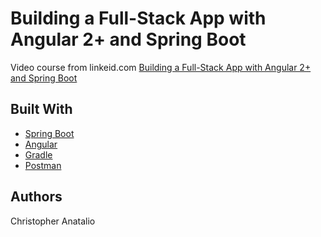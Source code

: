 # Building a Full-Stack App with Angular 2+ and Spring Boot

Video course from linkeid.com
[Building a Full-Stack App with Angular 2+ and Spring Boot
](https://www.linkedin.com/learning/building-a-full-stack-app-with-angular-2-plus-and-spring-boot)

## Built With

* <a href="https://start.spring.io/" target="_blank">Spring Boot</a>
* <a href="https://angular.io/" target="_blank">Angular</a>
* <a href="https://gradle.org/" target="_blank">Gradle</a>
* <a href="https://www.getpostman.com/" target="_blank">Postman</a>


## Authors


Christopher Anatalio
